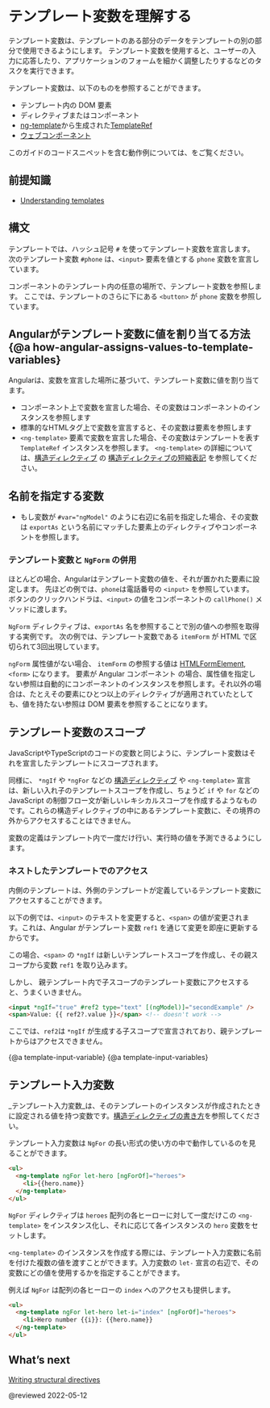 # テンプレート変数を理解する

テンプレート変数は、テンプレートのある部分のデータをテンプレートの別の部分で使用できるようにします。
テンプレート変数を使用すると、ユーザーの入力に応答したり、アプリケーションのフォームを細かく調整したりするなどのタスクを実行できます。

テンプレート変数は、以下のものを参照することができます。

* テンプレート内の DOM 要素
* ディレクティブまたはコンポーネント
* [ng-template](api/core/ng-template)から生成された[TemplateRef](api/core/TemplateRef)
* <a href="https://developer.mozilla.org/ja/docs/Web/Web_Components" title="MDN: Web Components">ウェブコンポーネント</a>

<div class="alert is-helpful">

このガイドのコードスニペットを含む動作例については、<live-example></live-example>をご覧ください。

</div>

## 前提知識

* [Understanding templates](guide/template-overview)

## 構文

テンプレートでは、ハッシュ記号 `#` を使ってテンプレート変数を宣言します。
次のテンプレート変数 `#phone` は、`<input>` 要素を値とする `phone` 変数を宣言しています。

<code-example path="template-reference-variables/src/app/app.component.html" region="ref-var" header="src/app/app.component.html"></code-example>

コンポーネントのテンプレート内の任意の場所で、テンプレート変数を参照します。
ここでは、テンプレートのさらに下にある `<button>` が `phone` 変数を参照しています。

<code-example path="template-reference-variables/src/app/app.component.html" region="ref-phone" header="src/app/app.component.html"></code-example>

## Angularがテンプレート変数に値を割り当てる方法 {@a how-angular-assigns-values-to-template-variables}

Angularは、変数を宣言した場所に基づいて、テンプレート変数に値を割り当てます。

* コンポーネント上で変数を宣言した場合、その変数はコンポーネントのインスタンスを参照します
* 標準的なHTMLタグ上で変数を宣言すると、その変数は要素を参照します
* `<ng-template>` 要素で変数を宣言した場合、その変数はテンプレートを表す `TemplateRef` インスタンスを参照します。
  `<ng-template>` の詳細については、[構造ディレクティブ](guide/structural-directives) の [構造ディレクティブの短縮表記](guide/structural-directives#asterisk) を参照してください。

## 名前を指定する変数

* もし変数が `#var="ngModel"` のように右辺に名前を指定した場合、その変数は `exportAs` という名前にマッチした要素上のディレクティブやコンポーネントを参照します。
<!-- What does the second half of this mean?^^ Can we explain this more fully? Could I see a working example? -kw -->

### テンプレート変数と `NgForm` の併用

ほとんどの場合、Angularはテンプレート変数の値を、それが置かれた要素に設定します。
先ほどの例では、`phone`は電話番号の `<input>` を参照しています。
ボタンのクリックハンドラは、`<input>` の値をコンポーネントの `callPhone()` メソッドに渡します。

`NgForm` ディレクティブは、`exportAs` 名を参照することで別の値への参照を取得する実例です。
次の例では、テンプレート変数である `itemForm` が HTML で区切られて3回出現しています。

<code-example path="template-reference-variables/src/app/app.component.html" region="ngForm" header="src/app/hero-form.component.html"></code-example>

`ngForm` 属性値がない場合、 `itemForm` の参照する値は
[HTMLFormElement](https://developer.mozilla.org/ja/docs/Web/API/HTMLFormElement), `<form>` になります。
要素が Angular コンポーネント の場合、属性値を指定しない参照は自動的にコンポーネントのインスタンスを参照します。それ以外の場合は、たとえその要素にひとつ以上のディレクティブが適用されていたとしても、値を持たない参照は DOM 要素を参照することになります。
<!-- What is the train of thought from talking about a form element to the difference between a component and a directive? Why is the component directive conversation relevant here?  -kw I agree -alex -->

## テンプレート変数のスコープ

JavaScriptやTypeScriptのコードの変数と同じように、テンプレート変数はそれを宣言したテンプレートにスコープされます。

同様に、 `*ngIf` や `*ngFor` などの [構造ディレクティブ](guide/build-in-directives) や `<ng-template>` 宣言は、新しい入れ子のテンプレートスコープを作成し、ちょうど `if` や `for` などの JavaScript の制御フロー文が新しいレキシカルスコープを作成するようなものです。これらの構造ディレクティブの中にあるテンプレート変数に、その境界の外からアクセスすることはできません。

<div class="alert is-helpful">

変数の定義はテンプレート内で一度だけ行い、実行時の値を予測できるようにします。

</div>

### ネストしたテンプレートでのアクセス

内側のテンプレートは、外側のテンプレートが定義しているテンプレート変数にアクセスすることができます。

以下の例では、`<input>` のテキストを変更すると、`<span>` の値が変更されます。これは、Angular がテンプレート変数 `ref1` を通じて変更を即座に更新するからです。

<code-example path="template-reference-variables/src/app/app.component.html" region="template-ref-vars-scope1" header="src/app/app.component.html"></code-example>

この場合、`<span>` の `*ngIf` は新しいテンプレートスコープを作成し、その親スコープから変数 `ref1` を取り込みます。

しかし、 親テンプレート内で子スコープのテンプレート変数にアクセスすると、うまくいきません。

```html
<input *ngIf="true" #ref2 type="text" [(ngModel)]="secondExample" />
<span>Value: {{ ref2?.value }}</span> <!-- doesn't work -->
```

ここでは、`ref2`は `*ngIf` が生成する子スコープで宣言されており、親テンプレートからはアクセスできません。

{@a template-input-variable}
{@a template-input-variables}
## テンプレート入力変数

_テンプレート入力変数_は、そのテンプレートのインスタンスが作成されたときに設定される値を持つ変数です。[構造ディレクティブの書き方](https://angular.io/guide/structural-directives)を参照してください。

テンプレート入力変数は `NgFor` の長い形式の使い方の中で動作しているのを見ることができます。

```html
<ul>
  <ng-template ngFor let-hero [ngForOf]="heroes">
    <li>{{hero.name}}
  </ng-template>
</ul>
```

`NgFor` ディレクティブは `heroes` 配列の各ヒーローに対して一度だけこの `<ng-template>` をインスタンス化し、それに応じて各インスタンスの `hero` 変数をセットします。

`<ng-template>` のインスタンスを作成する際には、テンプレート入力変数に名前を付けた複数の値を渡すことができます。入力変数の `let-` 宣言の右辺で、その変数にどの値を使用するかを指定することができます。

例えば `NgFor` は配列の各ヒーローの `index` へのアクセスも提供します。

```html
<ul>
  <ng-template ngFor let-hero let-i="index" [ngForOf]="heroes">
    <li>Hero number {{i}}: {{hero.name}}
  </ng-template>
</ul>
```

## What’s next

[Writing structural directives](https://angular.io/guide/structural-directives)

@reviewed 2022-05-12
